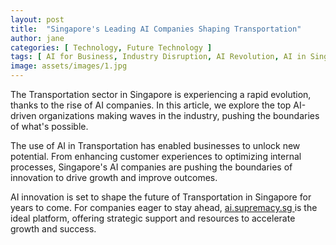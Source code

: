 ```yaml
---
layout: post
title:  "Singapore's Leading AI Companies Shaping Transportation"
author: jane
categories: [ Technology, Future Technology ]
tags: [ AI for Business, Industry Disruption, AI Revolution, AI in Singapore, AI Companies ]
image: assets/images/1.jpg
---
```


The Transportation sector in Singapore is experiencing a rapid evolution, thanks to the rise of AI companies. In this article, we explore the top AI-driven organizations making waves in the industry, pushing the boundaries of what's possible.

The use of AI in Transportation has enabled businesses to unlock new potential. From enhancing customer experiences to optimizing internal processes, Singapore's AI companies are pushing the boundaries of innovation to drive growth and improve outcomes.

AI innovation is set to shape the future of Transportation in Singapore for years to come. For companies eager to stay ahead, <a href="https://ai.supremacy.sg" target="_blank"> ai.supremacy.sg </a> is the ideal platform, offering strategic support and resources to accelerate growth and success.
